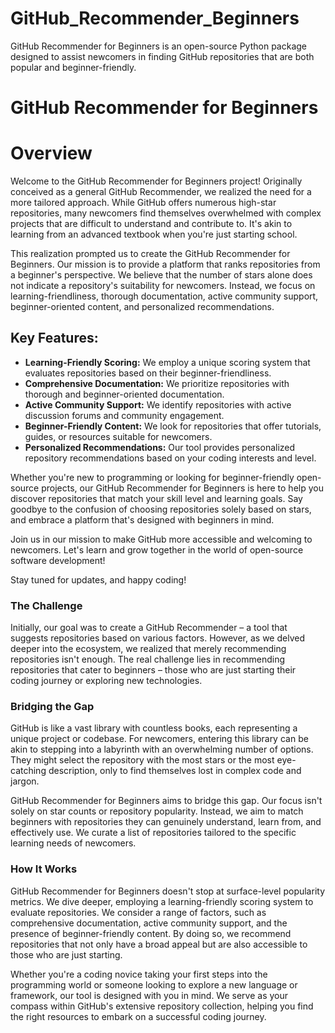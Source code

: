 # GitHub_Recommender_Beginners
GitHub Recommender for Beginners is an open-source Python package designed to assist newcomers in finding GitHub repositories that are both popular and beginner-friendly. 

# GitHub Recommender for Beginners

# Overview

Welcome to the GitHub Recommender for Beginners project! Originally conceived as a general GitHub Recommender, we realized the need for a more tailored approach. While GitHub offers numerous high-star repositories, many newcomers find themselves overwhelmed with complex projects that are difficult to understand and contribute to. It's akin to learning from an advanced textbook when you're just starting school.

This realization prompted us to create the GitHub Recommender for Beginners. Our mission is to provide a platform that ranks repositories from a beginner's perspective. We believe that the number of stars alone does not indicate a repository's suitability for newcomers. Instead, we focus on learning-friendliness, thorough documentation, active community support, beginner-oriented content, and personalized recommendations.

## Key Features:
- **Learning-Friendly Scoring:** We employ a unique scoring system that evaluates repositories based on their beginner-friendliness.
- **Comprehensive Documentation:** We prioritize repositories with thorough and beginner-oriented documentation.
- **Active Community Support:** We identify repositories with active discussion forums and community engagement.
- **Beginner-Friendly Content:** We look for repositories that offer tutorials, guides, or resources suitable for newcomers.
- **Personalized Recommendations:** Our tool provides personalized repository recommendations based on your coding interests and level.

Whether you're new to programming or looking for beginner-friendly open-source projects, our GitHub Recommender for Beginners is here to help you discover repositories that match your skill level and learning goals. Say goodbye to the confusion of choosing repositories solely based on stars, and embrace a platform that's designed with beginners in mind.

Join us in our mission to make GitHub more accessible and welcoming to newcomers. Let's learn and grow together in the world of open-source software development!

Stay tuned for updates, and happy coding!



### The Challenge

Initially, our goal was to create a GitHub Recommender – a tool that suggests repositories based on various factors. However, as we delved deeper into the ecosystem, we realized that merely recommending repositories isn't enough. The real challenge lies in recommending repositories that cater to beginners – those who are just starting their coding journey or exploring new technologies.

### Bridging the Gap

GitHub is like a vast library with countless books, each representing a unique project or codebase. For newcomers, entering this library can be akin to stepping into a labyrinth with an overwhelming number of options. They might select the repository with the most stars or the most eye-catching description, only to find themselves lost in complex code and jargon.

GitHub Recommender for Beginners aims to bridge this gap. Our focus isn't solely on star counts or repository popularity. Instead, we aim to match beginners with repositories they can genuinely understand, learn from, and effectively use. We curate a list of repositories tailored to the specific learning needs of newcomers.

### How It Works

GitHub Recommender for Beginners doesn't stop at surface-level popularity metrics. We dive deeper, employing a learning-friendly scoring system to evaluate repositories. We consider a range of factors, such as comprehensive documentation, active community support, and the presence of beginner-friendly content. By doing so, we recommend repositories that not only have a broad appeal but are also accessible to those who are just starting.

Whether you're a coding novice taking your first steps into the programming world or someone looking to explore a new language or framework, our tool is designed with you in mind. We serve as your compass within GitHub's extensive repository collection, helping you find the right resources to embark on a successful coding journey.


